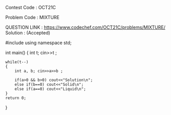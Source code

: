 Contest Code : OCT21C

Problem Code : MIXTURE

QUESTION LINK : https://www.codechef.com/OCT21C/problems/MIXTURE/
Solution : (Accepted)

#include <iostream>
using namespace std;

int main() 
{
	int t; cin>>t ;
  
	while(t--)
	{
	    int a, b; cin>>a>>b ;
      
	    if(a>0 && b>0) cout<<"Solution\n";
	    else if(b==0) cout<<"Solid\n";
	    else if(a==0) cout<<"Liquid\n";
	}
	return 0;
}
  
  
